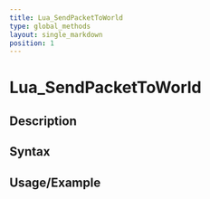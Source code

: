 ```yaml
---
title: Lua_SendPacketToWorld
type: global_methods
layout: single_markdown
position: 1
---
```


# Lua_SendPacketToWorld

## Description

## Syntax

## Usage/Example


